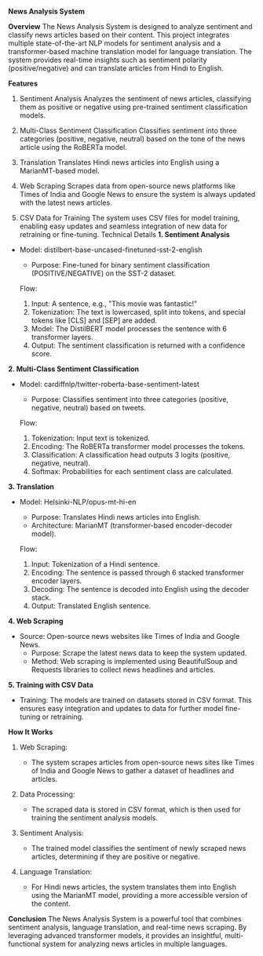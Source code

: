 **News Analysis System**

**Overview**
The News Analysis System is designed to analyze sentiment and classify news articles based on their content. This project integrates multiple state-of-the-art NLP models for sentiment analysis and a transformer-based machine translation model for language translation. The system provides real-time insights such as sentiment polarity (positive/negative) and can translate articles from Hindi to English.


**Features**
1. Sentiment Analysis
   Analyzes the sentiment of news articles, classifying them as positive or negative using pre-trained sentiment classification models.
   
2. Multi-Class Sentiment Classification
   Classifies sentiment into three categories (positive, negative, neutral) based on the tone of the news article using the RoBERTa model.
   
3. Translation
   Translates Hindi news articles into English using a MarianMT-based model.

4. Web Scraping
   Scrapes data from open-source news platforms like Times of India and Google News to ensure the system is always updated with the latest news articles.
   
5. CSV Data for Training
   The system uses CSV files for model training, enabling easy updates and seamless integration of new data for retraining or fine-tuning.
Technical Details
**1. Sentiment Analysis**
- Model: distilbert-base-uncased-finetuned-sst-2-english
   - Purpose: Fine-tuned for binary sentiment classification (POSITIVE/NEGATIVE) on the SST-2 dataset.
   
   Flow:
   1. Input: A sentence, e.g., "This movie was fantastic!"
   2. Tokenization: The text is lowercased, split into tokens, and special tokens like [CLS] and [SEP] are added.
   3. Model: The DistilBERT model processes the sentence with 6 transformer layers.
   4. Output: The sentiment classification is returned with a confidence score.
      
**2. Multi-Class Sentiment Classification**
- Model: cardiffnlp/twitter-roberta-base-sentiment-latest
   - Purpose: Classifies sentiment into three categories (positive, negative, neutral) based on tweets.
   
   Flow:
   1. Tokenization: Input text is tokenized.
   2. Encoding: The RoBERTa transformer model processes the tokens.
   3. Classification: A classification head outputs 3 logits (positive, negative, neutral).
   4. Softmax: Probabilities for each sentiment class are calculated.
      
**3. Translation**
- Model: Helsinki-NLP/opus-mt-hi-en
   - Purpose: Translates Hindi news articles into English.
   - Architecture: MarianMT (transformer-based encoder-decoder model).
   
   Flow:
   1. Input: Tokenization of a Hindi sentence.
   2. Encoding: The sentence is passed through 6 stacked transformer encoder layers.
   3. Decoding: The sentence is decoded into English using the decoder stack.
   4. Output: Translated English sentence.
      
**4. Web Scraping**
- Source: Open-source news websites like Times of India and Google News.
   - Purpose: Scrape the latest news data to keep the system updated.
   - Method: Web scraping is implemented using BeautifulSoup and Requests libraries to collect news headlines and articles.
     
**5. Training with CSV Data**
- Training: The models are trained on datasets stored in CSV format. This ensures easy integration and updates to data for further model fine-tuning or retraining.
  
**How It Works**
1. Web Scraping:
   - The system scrapes articles from open-source news sites like Times of India and Google News to gather a dataset of headlines and articles.
   
2. Data Processing:
   - The scraped data is stored in CSV format, which is then used for training the sentiment analysis models.
   
3. Sentiment Analysis:
   - The trained model classifies the sentiment of newly scraped news articles, determining if they are positive or negative.
   
4. Language Translation:
   - For Hindi news articles, the system translates them into English using the MarianMT model, providing a more accessible version of the content.
     
**Conclusion**
The News Analysis System is a powerful tool that combines sentiment analysis, language translation, and real-time news scraping. By leveraging advanced transformer models, it provides an insightful, multi-functional system for analyzing news articles in multiple languages.

